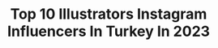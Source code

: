 ---
title: Top 10 Illustrators Instagram Influencers In Turkey In 2023
description: >-
  Find top illustrators Instagram influencers in Turkey in 2023. Most popular hashtags: #illustration #art #drawing.
platform: Instagram
hits: 55
text_top: Analyze the best Instagram accounts on inBeat.
text_bottom: Our search engine has 55 Instagram influencers like this in Turkey for you to pitch.
profiles:
  - username: "merttugen"
    fullname: >-
      Mert Tugen
    bio: >-
      Illustrator
    location: "Turkey"
    followers: 28945
    engagement: 359
    commentsToLikes: 0.009627
    id: ck0vzlrby9q4x0i19uc4zx7p4
    verified: false
    hashtags: "#skateboard, #procreate, #posca, #illustration"
  - username: "huliaozdemir"
    fullname: >-
      hülya özdemir
    bio: >-
      illustrator and painter of watercolour portraits🎨 colour • harmony • sensibility 💌hulya1702@gmail.com
    location: "Turkey"
    followers: 69734
    engagement: 426
    commentsToLikes: 0.013416
    id: ck0vz85i57sks0i19fotqqsdp
    verified: false
    hashtags: "#mybodyismyown, #illustration, #paper, #painting"
  - username: "azadeh.prk"
    fullname: >-
      
    bio: >-
      fashion designer,fashion illustrator Cofounder @alfazzo Contact me via email 📍turkey,istanbul
    location: "Turkey"
    followers: 18136
    engagement: 589
    commentsToLikes: 0.040685
    id: ckapb7s6yyw960i78ohjzrp44
    verified: false
    hashtags: "#selfie, #summervibes, #bereal, #last"
  - username: "illustragirl"
    fullname: >-
      sema işcan 🎨
    bio: >-
      ⚫️ illustratör / fashion designer 🍓cizim talepleri ve is birlikleri icin; ⚫️ illustragirl@gmail.com ve 💜@illustragirlshop #podcast: wake up Witch🤭
    location: "Turkey"
    followers: 27931
    engagement: 167
    commentsToLikes: 0.065608
    id: ck5hsly1twsxq0i11g3fnp26d
    verified: false
    hashtags: "#love, #illustration, #tbt, #illustragirl"
  - username: "mustafasoydan"
    fullname: >-
      MXS - Mustafa Soydan
    bio: >-
      Fashion Illustrator & Creative Consultant info@mustafasoydan.com Open Commission.
    location: "Turkey"
    followers: 35575
    engagement: 160
    commentsToLikes: 0.031503
    id: ck8syumgam2j90j781cfz9pc4
    verified: false
    hashtags: "#madewithwacomcintiq, #madewithipadpro"
  - username: "ayseinanillustration"
    fullname: >-
      Ayşe İnan Illustration
    bio: >-
      Children’s book illustrator Röportaj ~
    location: "Turkey"
    followers: 7675
    engagement: 985
    commentsToLikes: 0.072099
    id: ck14h43u58gbe0i19v4d0ze54
    verified: false
    hashtags: "#illustration, #sketchbook, #illustrasyon, #draw"
  - username: "ozcanmerve"
    fullname: >-
      Merve Özcan
    bio: >-
      Roman Yazarı & İllüstratör 🎨: @merveozcanart
    location: "Turkey"
    followers: 11508
    engagement: 1106
    commentsToLikes: 0.044455
    id: ckaoun4r00zy80i78s2qoe6is
    verified: false
    hashtags: ""
  - username: "enversarac"
    fullname: >-
      Enver Saraç 🦀
    bio: >-
      Fashion Designer & Illustrator The Netherlands, Rotterdam DM for business inquiries
    location: "Turkey"
    followers: 41945
    engagement: 685
    commentsToLikes: 0.099048
    id: ckap0p6rvr9ps0i78zh6xgk8i
    verified: false
    hashtags: "#art, #fashionista, #sketch, #istanbul"
  - username: "zeynepkalkan"
    fullname: >-
      Zҽყɳҽρ Kαʅƙαɳ
    bio: >-
      🎨 Freelance #illustrator / #çizer 🐹 Children’s Books 🖌 Illustration upon request 📨 zejnepkalkan@hotmail.com
    location: "Turkey"
    followers: 1974
    engagement: 8882
    commentsToLikes: 0.072681
    id: ck0u6g9la1xlr0i1997xbi21q
    verified: false
    hashtags: "#childrenbookart, #illustration, #childrenbookillustration, #childrenillustration"
  - username: "buraksenturk"
    fullname: >-
      Burak Şentürk
    bio: >-
      Artist / illustrator bsenturk@gmail.com
    location: "Turkey"
    followers: 14552
    engagement: 582
    commentsToLikes: 0.025409
    id: ckap70ltui5g00i785miw5ev1
    verified: false
    hashtags: "#ipadpro, #illustrator, #art, #drawing"
---